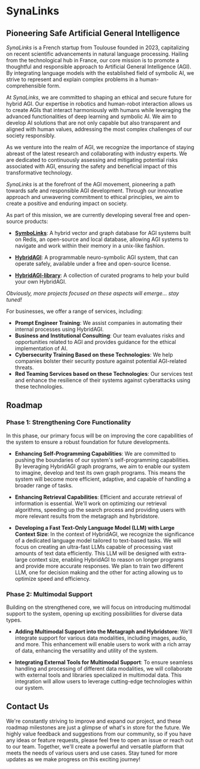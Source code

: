 # SynaLinks
## Pioneering Safe Artificial General Intelligence

*SynaLinks* is a French startup from Toulouse founded in 2023, capitalizing on recent scientific advancements in natural language processing. Hailing from the technological hub in France, our core mission is to promote a thoughtful and responsible approach to Artificial General Intelligence (AGI). By integrating language models with the established field of symbolic AI, we strive to represent and explain complex problems in a human-comprehensible form.

At *SynaLinks*, we are committed to shaping an ethical and secure future for hybrid AGI. Our expertise in robotics and human-robot interaction allows us to create AGIs that interact harmoniously with humans while leveraging the advanced functionalities of deep learning and symbolic AI. We aim to develop AI solutions that are not only capable but also transparent and aligned with human values, addressing the most complex challenges of our society responsibly.

As we venture into the realm of AGI, we recognize the importance of staying abreast of the latest research and collaborating with industry experts. We are dedicated to continuously assessing and mitigating potential risks associated with AGI, ensuring the safety and beneficial impact of this transformative technology.

*SynaLinks* is at the forefront of the AGI movement, pioneering a path towards safe and responsible AGI development. Through our innovative approach and unwavering commitment to ethical principles, we aim to create a positive and enduring impact on society.

As part of this mission, we are currently developing several free and open-source products:

- **[SymboLinks](https://github.com/SynaLinks/SymboLinks)**: A hybrid vector and graph database for AGI systems built on Redis, an open-source and local database, allowing AGI systems to navigate and work within their memory in a unix-like fashion.

- **[HybridAGI](https://github.com/SynaLinks/HybridAGI)**: A programmable neuro-symbolic AGI system, that can operate safely, available under a free and open-source license.

- **[HybridAGI-library](https://github.com/SynaLinks/HybridAGI-library)**: A collection of curated programs to help your build your own HybridAGI.

*Obviously, more projects focused on these aspects will emerge... stay tuned!*

For businesses, we offer a range of services, including:

- **Prompt Engineer Training**: We assist companies in automating their internal processes using HybridAGI.
- **Business and Institutional Consulting**: Our team evaluates risks and opportunities related to AGI and provides guidance for the ethical implementation of AI.
- **Cybersecurity Training Based on these Technologies**: We help companies bolster their security posture against potential AGI-related threats.
- **Red Teaming Services based on these Technologies**: Our services test and enhance the resilience of their systems against cyberattacks using these technologies.

## Roadmap

### Phase 1: Strengthening Core Functionality

In this phase, our primary focus will be on improving the core capabilities of the system to ensure a robust foundation for future developments.

- **Enhancing Self-Programming Capabilities**:
We are committed to pushing the boundaries of our system's self-programming capabilities. By leveraging HybridAGI graph programs, we aim to enable our system to imagine, develop and test its own graph programs. This means the system will become more efficient, adaptive, and capable of handling a broader range of tasks.

- **Enhancing Retrieval Capabilities**:
Efficient and accurate retrieval of information is essential. We'll work on optimizing our retrieval algorithms, speeding up the search process and providing users with more relevant results from the metagraph and hybridstore.

- **Developing a Fast Text-Only Language Model (LLM) with Large Context Size**:
In the context of HybridAGI, we recognize the significance of a dedicated language model tailored to text-based tasks. We will focus on creating an ultra-fast LLMs capable of processing vast amounts of text data efficiently. This LLM will be designed with extra-large context size, enabling HybridAGI to reason on longer programs and provide more accurate responses. We plan to train two different LLM, one for decision making and the other for acting allowing us to optimize speed and efficiency.

### Phase 2: Multimodal Support

Building on the strengthened core, we will focus on introducing multimodal support to the system, opening up exciting possibilities for diverse data types.

- **Adding Multimodal Support into the Metagraph and Hybridstore**:
We'll integrate support for various data modalities, including images, audio, and more. This enhancement will enable users to work with a rich array of data, enhancing the versatility and utility of the system.

- **Integrating External Tools for Multimodal Support**:
To ensure seamless handling and processing of different data modalities, we will collaborate with external tools and libraries specialized in multimodal data. This integration will allow users to leverage cutting-edge technologies within our system.

## Contact Us

We're constantly striving to improve and expand our project, and these roadmap milestones are just a glimpse of what's in store for the future. We highly value feedback and suggestions from our community, so if you have any ideas or feature requests, please feel free to open an issue or reach out to our team. Together, we'll create a powerful and versatile platform that meets the needs of various users and use cases. Stay tuned for more updates as we make progress on this exciting journey!